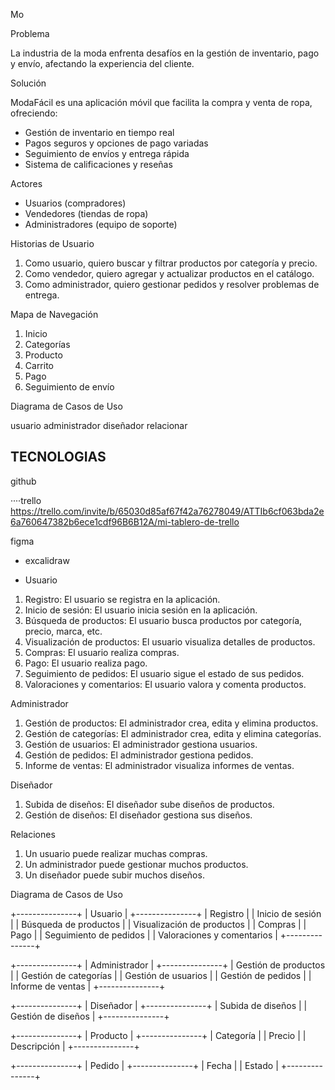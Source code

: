Mo

Problema

La industria de la moda enfrenta desafíos en la gestión de inventario, pago y envío, afectando la experiencia del cliente.

Solución

ModaFácil es una aplicación móvil que facilita la compra y venta de ropa, ofreciendo:

- Gestión de inventario en tiempo real
- Pagos seguros y opciones de pago variadas
- Seguimiento de envíos y entrega rápida
- Sistema de calificaciones y reseñas

Actores

- Usuarios (compradores)
- Vendedores (tiendas de ropa)
- Administradores (equipo de soporte)

Historias de Usuario

1. Como usuario, quiero buscar y filtrar productos por categoría y precio.
2. Como vendedor, quiero agregar y actualizar productos en el catálogo.
3. Como administrador, quiero gestionar pedidos y resolver problemas de entrega.

Mapa de Navegación

1. Inicio
2. Categorías
3. Producto
4. Carrito
5. Pago
6. Seguimiento de envío

Diagrama de Casos de Uso

usuario
administrador 
diseñador
relacionar
## TECNOLOGIAS
github

····trello      https://trello.com/invite/b/65030d85af67f42a76278049/ATTIb6cf063bda2e6a760647382b6ece1cdf96B6B12A/mi-tablero-de-trello

figma
- excalidraw
  
- Usuario

1. Registro: El usuario se registra en la aplicación.
2. Inicio de sesión: El usuario inicia sesión en la aplicación.
3. Búsqueda de productos: El usuario busca productos por categoría, precio, marca, etc.
4. Visualización de productos: El usuario visualiza detalles de productos.
5. Compras: El usuario realiza compras.
6. Pago: El usuario realiza pago.
7. Seguimiento de pedidos: El usuario sigue el estado de sus pedidos.
8. Valoraciones y comentarios: El usuario valora y comenta productos.

Administrador

1. Gestión de productos: El administrador crea, edita y elimina productos.
2. Gestión de categorías: El administrador crea, edita y elimina categorías.
3. Gestión de usuarios: El administrador gestiona usuarios.
4. Gestión de pedidos: El administrador gestiona pedidos.
5. Informe de ventas: El administrador visualiza informes de ventas.

Diseñador

1. Subida de diseños: El diseñador sube diseños de productos.
2. Gestión de diseños: El diseñador gestiona sus diseños.

Relaciones

1. Un usuario puede realizar muchas compras.
2. Un administrador puede gestionar muchos productos.
3. Un diseñador puede subir muchos diseños.

Diagrama de Casos de Uso


+---------------+
|  Usuario  |
+---------------+
|  Registro  |
|  Inicio de sesión  |
|  Búsqueda de productos  |
|  Visualización de productos  |
|  Compras  |
|  Pago  |
|  Seguimiento de pedidos  |
|  Valoraciones y comentarios  |
+---------------+

+---------------+
|  Administrador  |
+---------------+
|  Gestión de productos  |
|  Gestión de categorías  |
|  Gestión de usuarios  |
|  Gestión de pedidos  |
|  Informe de ventas  |
+---------------+

+---------------+
|  Diseñador  |
+---------------+
|  Subida de diseños  |
|  Gestión de diseños  |
+---------------+

+---------------+
|  Producto  |
+---------------+
|  Categoría  |
|  Precio  |
|  Descripción  |
+---------------+

+---------------+
|  Pedido  |
+---------------+
|  Fecha  |
|  Estado  |
+---------------+

